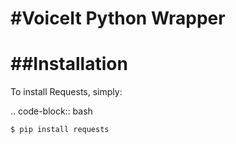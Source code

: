 #VoiceIt Python Wrapper
=========================
##Installation
=========================
To install Requests, simply:

.. code-block:: bash

    $ pip install requests
